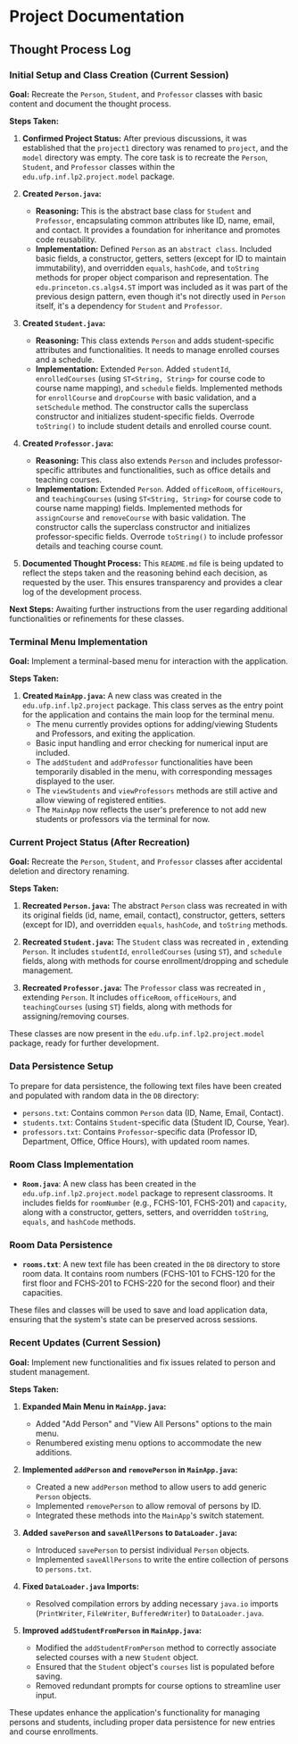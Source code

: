 # Project Documentation

## Thought Process Log

### Initial Setup and Class Creation (Current Session)

**Goal:** Recreate the `Person`, `Student`, and `Professor` classes with basic content and document the thought process.

**Steps Taken:**

1.  **Confirmed Project Status:** After previous discussions, it was established that the `project1` directory was renamed to `project`, and the `model` directory was empty. The core task is to recreate the `Person`, `Student`, and `Professor` classes within the `edu.ufp.inf.lp2.project.model` package.

2.  **Created `Person.java`:**
    *   **Reasoning:** This is the abstract base class for `Student` and `Professor`, encapsulating common attributes like ID, name, email, and contact. It provides a foundation for inheritance and promotes code reusability.
    *   **Implementation:** Defined `Person` as an `abstract class`. Included basic fields, a constructor, getters, setters (except for ID to maintain immutability), and overridden `equals`, `hashCode`, and `toString` methods for proper object comparison and representation. The `edu.princeton.cs.algs4.ST` import was included as it was part of the previous design pattern, even though it's not directly used in `Person` itself, it's a dependency for `Student` and `Professor`.

3.  **Created `Student.java`:**
    *   **Reasoning:** This class extends `Person` and adds student-specific attributes and functionalities. It needs to manage enrolled courses and a schedule.
    *   **Implementation:** Extended `Person`. Added `studentId`, `enrolledCourses` (using `ST<String, String>` for course code to course name mapping), and `schedule` fields. Implemented methods for `enrollCourse` and `dropCourse` with basic validation, and a `setSchedule` method. The constructor calls the superclass constructor and initializes student-specific fields. Overrode `toString()` to include student details and enrolled course count.

4.  **Created `Professor.java`:**
    *   **Reasoning:** This class also extends `Person` and includes professor-specific attributes and functionalities, such as office details and teaching courses.
    *   **Implementation:** Extended `Person`. Added `officeRoom`, `officeHours`, and `teachingCourses` (using `ST<String, String>` for course code to course name mapping) fields. Implemented methods for `assignCourse` and `removeCourse` with basic validation. The constructor calls the superclass constructor and initializes professor-specific fields. Overrode `toString()` to include professor details and teaching course count.

5.  **Documented Thought Process:** This `README.md` file is being updated to reflect the steps taken and the reasoning behind each decision, as requested by the user. This ensures transparency and provides a clear log of the development process.

**Next Steps:** Awaiting further instructions from the user regarding additional functionalities or refinements for these classes.

### Terminal Menu Implementation

**Goal:** Implement a terminal-based menu for interaction with the application.

**Steps Taken:**

1.  **Created `MainApp.java`:** A new class <mcfile name="MainApp.java" path="/Users/andrenunes120/Desktop/Projetos/2022122141_aed2_lp2_202425/src/main/java/edu/ufp/inf/lp2/project/MainApp.java"></mcfile> was created in the `edu.ufp.inf.lp2.project` package. This class serves as the entry point for the application and contains the main loop for the terminal menu.
    *   The menu currently provides options for adding/viewing Students and Professors, and exiting the application.
    *   Basic input handling and error checking for numerical input are included.
    *   The `addStudent` and `addProfessor` functionalities have been temporarily disabled in the menu, with corresponding messages displayed to the user.
    *   The `viewStudents` and `viewProfessors` methods are still active and allow viewing of registered entities.
    *   The `MainApp` now reflects the user's preference to not add new students or professors via the terminal for now.

### Current Project Status (After Recreation)

**Goal:** Recreate the `Person`, `Student`, and `Professor` classes after accidental deletion and directory renaming.

**Steps Taken:**

1.  **Recreated `Person.java`:** The abstract `Person` class was recreated in <mcfile name="Person.java" path="/Users/andrenunes120/Desktop/Projetos/2022122141_aed2_lp2_202425/src/main/java/edu/ufp/inf/lp2/project/model/Person.java"></mcfile> with its original fields (id, name, email, contact), constructor, getters, setters (except for ID), and overridden `equals`, `hashCode`, and `toString` methods.

2.  **Recreated `Student.java`:** The `Student` class was recreated in <mcfile name="Student.java" path="/Users/andrenunes120/Desktop/Projetos/2022122141_aed2_lp2_202425/src/main/java/edu/ufp/inf/lp2/project/model/Student.java"></mcfile>, extending `Person`. It includes `studentId`, `enrolledCourses` (using `ST`), and `schedule` fields, along with methods for course enrollment/dropping and schedule management.

3.  **Recreated `Professor.java`:** The `Professor` class was recreated in <mcfile name="Professor.java" path="/Users/andrenunes120/Desktop/Projetos/2022122141_aed2_lp2_202425/src/main/java/edu/ufp/inf/lp2/project/model/Professor.java"></mcfile>, extending `Person`. It includes `officeRoom`, `officeHours`, and `teachingCourses` (using `ST`) fields, along with methods for assigning/removing courses.

These classes are now present in the `edu.ufp.inf.lp2.project.model` package, ready for further development.

### Data Persistence Setup

To prepare for data persistence, the following text files have been created and populated with random data in the `DB` directory:

- `persons.txt`: Contains common `Person` data (ID, Name, Email, Contact).
- `students.txt`: Contains `Student`-specific data (Student ID, Course, Year).
- `professors.txt`: Contains `Professor`-specific data (Professor ID, Department, Office, Office Hours), with updated room names.

### Room Class Implementation

- **`Room.java`**: A new class has been created in the `edu.ufp.inf.lp2.project.model` package to represent classrooms. It includes fields for `roomNumber` (e.g., FCHS-101, FCHS-201) and `capacity`, along with a constructor, getters, setters, and overridden `toString`, `equals`, and `hashCode` methods.

### Room Data Persistence

- **`rooms.txt`**: A new text file has been created in the `DB` directory to store room data. It contains room numbers (FCHS-101 to FCHS-120 for the first floor and FCHS-201 to FCHS-220 for the second floor) and their capacities.

These files and classes will be used to save and load application data, ensuring that the system's state can be preserved across sessions.

### Recent Updates (Current Session)

**Goal:** Implement new functionalities and fix issues related to person and student management.

**Steps Taken:**

1.  **Expanded Main Menu in `MainApp.java`:**
    *   Added "Add Person" and "View All Persons" options to the main menu.
    *   Renumbered existing menu options to accommodate the new additions.

2.  **Implemented `addPerson` and `removePerson` in `MainApp.java`:**
    *   Created a new `addPerson` method to allow users to add generic `Person` objects.
    *   Implemented `removePerson` to allow removal of persons by ID.
    *   Integrated these methods into the `MainApp`'s switch statement.

3.  **Added `savePerson` and `saveAllPersons` to `DataLoader.java`:**
    *   Introduced `savePerson` to persist individual `Person` objects.
    *   Implemented `saveAllPersons` to write the entire collection of persons to `persons.txt`.

4.  **Fixed `DataLoader.java` Imports:**
    *   Resolved compilation errors by adding necessary `java.io` imports (`PrintWriter`, `FileWriter`, `BufferedWriter`) to `DataLoader.java`.

5.  **Improved `addStudentFromPerson` in `MainApp.java`:**
    *   Modified the `addStudentFromPerson` method to correctly associate selected courses with a new `Student` object.
    *   Ensured that the `Student` object's `courses` list is populated before saving.
    *   Removed redundant prompts for course options to streamline user input.

These updates enhance the application's functionality for managing persons and students, including proper data persistence for new entries and course enrollments.